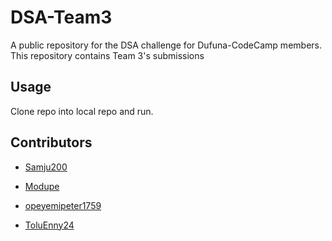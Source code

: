# DSA-Team3
A public repository for the DSA challenge for Dufuna-CodeCamp members. This repository contains Team 3's submissions

## Usage
Clone repo into local repo and run.

## Contributors
- [Samju200](https://github.com/Samju200)

- [Modupe](https://github.com/modupeadeonojobi)

- [opeyemipeter1759](https://github.com/opeyemipeter1759)

- [ToluEnny24](https://github.com/ToluEnny24)
